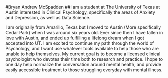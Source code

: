 #Bryan Andrew McSpadden
##I am a student at The University of Texas at Austin interested in Clinical Psychology, specifically the areas of Anxiety and Depression, as well as Data Science. 

I am originally from Amarillo, Texas but I moved to Austin (More specifically Cedar Park) when I was around six years old. Ever since then I have fallen in love with Austin, and ended up fulfilling a lifelong dream when I got accepted into UT. I am excited to continue my path through the world of Psychology, and I want use whatever tools available to help those who are unable to help themselves. My current goal is to become a licensed clinical psychologist who devotes their time both to research and practice. I hope to one day help normalize the conversation around mental health, and provide easily accessible treatment to those struggling everyday with mental illness. 

